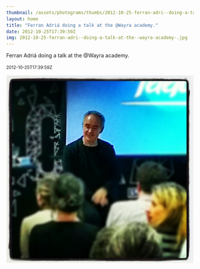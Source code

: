 ```yaml
---
thumbnail: /assets/photograms/thumbs/2012-10-25-ferran-adri--doing-a-talk-at-the--wayra-academy-.png
layout: home
title: "Ferran Adriá doing a talk at the @Wayra academy."
date: 2012-10-25T17:39:59Z
img: 2012-10-25-ferran-adri--doing-a-talk-at-the--wayra-academy-.jpg
---
```


Ferran Adriá doing a talk at the @Wayra academy.

<small>2012-10-25T17:39:59Z</small>

![Ferran Adriá doing a talk at the @Wayra academy.](/assets/photograms/original/2012-10-25-ferran-adri--doing-a-talk-at-the--wayra-academy-.jpg)
